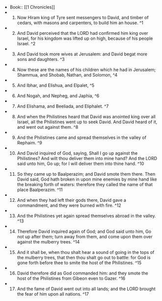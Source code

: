 - Book:: [[1 Chronicles]]
- 1. Now Hiram king of Tyre sent messengers to David, and timber of cedars, with masons and carpenters, to build him an house. ^1
- 2. And David perceived that the LORD had confirmed him king over Israel, for his kingdom was lifted up on high, because of his people Israel. ^2
- 3. And David took more wives at Jerusalem: and David begat more sons and daughters. ^3
- 4. Now these are the names of his children which he had in Jerusalem; Shammua, and Shobab, Nathan, and Solomon, ^4
- 5. And Ibhar, and Elishua, and Elpalet, ^5
- 6. And Nogah, and Nepheg, and Japhia, ^6
- 7. And Elishama, and Beeliada, and Eliphalet. ^7
- 8. And when the Philistines heard that David was anointed king over all Israel, all the Philistines went up to seek David. And David heard of it, and went out against them. ^8
- 9. And the Philistines came and spread themselves in the valley of Rephaim. ^9
- 10. And David inquired of God, saying, Shall I go up against the Philistines? And wilt thou deliver them into mine hand? And the LORD said unto him, Go up; for I will deliver them into thine hand. ^10
- 11. So they came up to Baalperazim; and David smote them there. Then David said, God hath broken in upon mine enemies by mine hand like the breaking forth of waters: therefore they called the name of that place Baalperazim. ^11
- 12. And when they had left their gods there, David gave a commandment, and they were burned with fire. ^12
- 13. And the Philistines yet again spread themselves abroad in the valley. ^13
- 14. Therefore David inquired again of God; and God said unto him, Go not up after them; turn away from them, and come upon them over against the mulberry trees. ^14
- 15. And it shall be, when thou shalt hear a sound of going in the tops of the mulberry trees, that then thou shalt go out to battle: for God is gone forth before thee to smite the host of the Philistines. ^15
- 16. David therefore did as God commanded him: and they smote the host of the Philistines from Gibeon even to Gazer. ^16
- 17. And the fame of David went out into all lands; and the LORD brought the fear of him upon all nations. ^17
